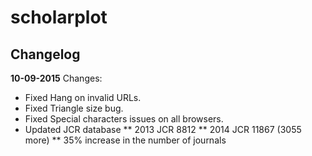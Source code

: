 # scholarplot

## Changelog

**10-09-2015** Changes:

* Fixed Hang on invalid URLs.
* Fixed Triangle size bug.
* Fixed Special characters issues on all browsers.
* Updated JCR database
** 2013 JCR 8812
** 2014 JCR 11867 (3055 more)
** 35% increase in the number of journals
